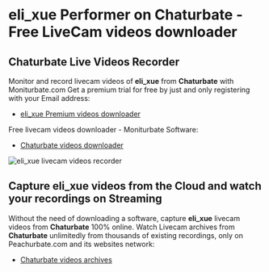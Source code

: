 # eli_xue Performer on Chaturbate - Free LiveCam videos downloader

## Chaturbate Live Videos Recorder

Monitor and record livecam videos of **eli_xue** from **Chaturbate** with Moniturbate.com
Get a premium trial for free by just and only registering with your Email address:
* [eli_xue Premium videos downloader](https://moniturbate.com/request-demo-licence-key.html)

Free livecam videos downloader - Moniturbate Software:
* [Chaturbate videos downloader](https://moniturbate.com/moniturbate-download-software.html)

![eli_xue livecam videos recorder](https://peachurnet.com/templates/moniturbate-software.png)


## Capture eli_xue videos from the Cloud and watch your recordings on Streaming

Without the need of downloading a software, capture **eli_xue** livecam videos from **Chaturbate** 100% online.
Watch Livecam archives from **Chaturbate** unlimitedly from thousands of existing recordings, only on Peachurbate.com and its websites network:
* [Chaturbate videos archives](https://peachurnet.com/)